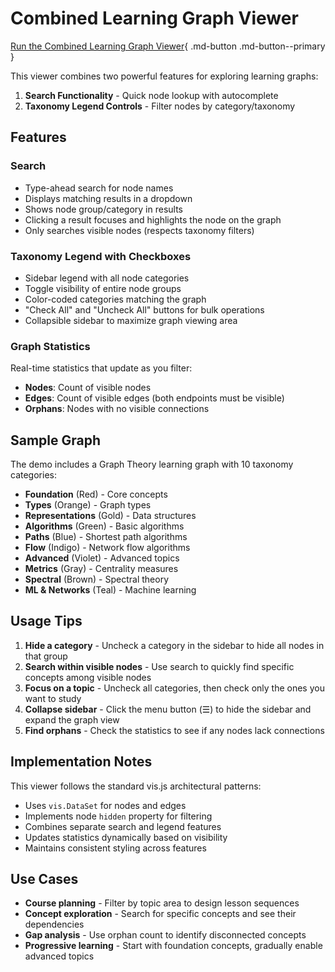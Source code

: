 # Combined Learning Graph Viewer

[Run the Combined Learning Graph Viewer](main.html){ .md-button .md-button--primary }

This viewer combines two powerful features for exploring learning graphs:

1. **Search Functionality** - Quick node lookup with autocomplete
2. **Taxonomy Legend Controls** - Filter nodes by category/taxonomy

## Features

### Search
- Type-ahead search for node names
- Displays matching results in a dropdown
- Shows node group/category in results
- Clicking a result focuses and highlights the node on the graph
- Only searches visible nodes (respects taxonomy filters)

### Taxonomy Legend with Checkboxes
- Sidebar legend with all node categories
- Toggle visibility of entire node groups
- Color-coded categories matching the graph
- "Check All" and "Uncheck All" buttons for bulk operations
- Collapsible sidebar to maximize graph viewing area

### Graph Statistics
Real-time statistics that update as you filter:
- **Nodes**: Count of visible nodes
- **Edges**: Count of visible edges (both endpoints must be visible)
- **Orphans**: Nodes with no visible connections

## Sample Graph

The demo includes a Graph Theory learning graph with 10 taxonomy categories:

- **Foundation** (Red) - Core concepts
- **Types** (Orange) - Graph types
- **Representations** (Gold) - Data structures
- **Algorithms** (Green) - Basic algorithms
- **Paths** (Blue) - Shortest path algorithms
- **Flow** (Indigo) - Network flow algorithms
- **Advanced** (Violet) - Advanced topics
- **Metrics** (Gray) - Centrality measures
- **Spectral** (Brown) - Spectral theory
- **ML & Networks** (Teal) - Machine learning

## Usage Tips

1. **Hide a category** - Uncheck a category in the sidebar to hide all nodes in that group
2. **Search within visible nodes** - Use search to quickly find specific concepts among visible nodes
3. **Focus on a topic** - Uncheck all categories, then check only the ones you want to study
4. **Collapse sidebar** - Click the menu button (☰) to hide the sidebar and expand the graph view
5. **Find orphans** - Check the statistics to see if any nodes lack connections

## Implementation Notes

This viewer follows the standard vis.js architectural patterns:

- Uses `vis.DataSet` for nodes and edges
- Implements node `hidden` property for filtering
- Combines separate search and legend features
- Updates statistics dynamically based on visibility
- Maintains consistent styling across features

## Use Cases

- **Course planning** - Filter by topic area to design lesson sequences
- **Concept exploration** - Search for specific concepts and see their dependencies
- **Gap analysis** - Use orphan count to identify disconnected concepts
- **Progressive learning** - Start with foundation concepts, gradually enable advanced topics
